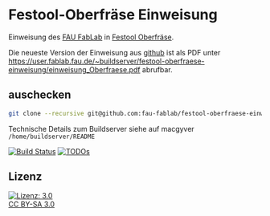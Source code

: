 Festool-Oberfräse Einweisung
============================

Einweisung des [FAU FabLab](https://fablab.fau.de) in [Festool Oberfräse](https://fablab.fau.de/tool/oberfrase-1010).

Die neueste Version der Einweisung aus [github](https://github.com/fau-fablab/festool-oberfraese-einweisung) ist als PDF unter https://user.fablab.fau.de/~buildserver/festool-oberfraese-einweisung/einweisung_Oberfraese.pdf abrufbar.

auschecken
----------

```bash
git clone --recursive git@github.com:fau-fablab/festool-oberfraese-einweisung.git
```

Technische Details zum Buildserver siehe auf macgyver `/home/buildserver/README`

[![Build Status](https://user.fablab.fau.de/~buildserver/festool-oberfraese-einweisung/status.svg)](https://user.fablab.fau.de/~buildserver/festool-oberfraese-einweisung/)
[![TODOs](https://user.fablab.fau.de/~buildserver/festool-oberfraese-einweisung/status-todos.svg)](https://user.fablab.fau.de/~buildserver/festool-oberfraese-einweisung/)

Lizenz
------

[![Lizenz: 3.0](https://licensebuttons.net/l/by-sa/3.0/de/88x31.png)</br>CC BY-SA 3.0](https://creativecommons.org/licenses/by-sa/3.0/)
